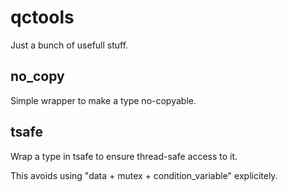 # qctools

Just a bunch of usefull stuff.

## no_copy

Simple wrapper to make a type no-copyable.

## tsafe

Wrap a type in tsafe to ensure thread-safe access to it.

This avoids using "data + mutex + condition_variable" explicitely.

